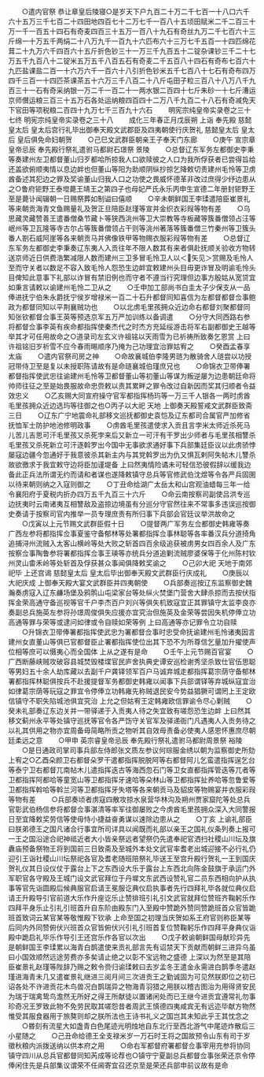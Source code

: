 <!-- { "loadSidebar": true } -->
　　○遣内官祭  恭让章皇后陵寝○是岁天下户九百二十万二千七百一十八口六千六十五万三千七百二十四田地四百七十二万七千一百八十五顷田赋米二千二百三十万一千一百五十四石有奇麦四百三十五万一百八十九石有奇丝九万二千七百六十三斤绵一十万五千两绢二十八万九千一百九十六匹布六十三万七千五百一十四匹绵花茸二十九万六千四百六十五斤折色钞三十一万三千九百五十二锭杂课钞三千二十七万五千九百八十二锭米五万五千八百五石有奇麦二千五百八十四石有奇布七百六十九匹盐课盐二百一十六万六千一百六十八引折色钞米五千七百八十七石有奇布四万四千三百一十四匹茶课茶五十六万三千八百二十八斤屯田子粒三百八十八万八千九百三十一石有奇采纳银一万二千一百二十一两水银二百四十七斤朱砂一十七斤漕运京师儧运粮三百三十五万石各处运纳粮四百四十二万八千九百二十八石有奇减免天下官田等项税粮二百四十九万七千三百九十六石
　　明宪宗纯皇帝实录卷之三十七终
明宪宗纯皇帝实录卷之三十八
　　成化三年春正月戊辰朔  上诣  奉先殿  慈懿皇太后  皇太后宫行礼毕出御奉天殿文武郡臣及四夷朝使行庆贺礼  慈懿皇太后  皇太后  皇后俱免命妇朝贺
　　○己巳文武群臣朝亲王子奉天门东廊
　　○庚午  宣宗章皇帝忌辰  奉先殿行祭礼遣驸马都尉石璟祭  景陵
　　○总督辽东军务左都御史李秉等奏建州左卫都督董山归歹都哈所掠我人口欲赎彼之人口为我所俘获者已尝得旨给还盖欲俯顺夷情以息边衅也但董山等阳为助顺阴纵抄掠乞降敕切责建州毛怜等卫虏酋备述其犯边之罪及奖谕董山归我人口之功使之畏威怀德革非改过庶得少纾边患从之○鲁府钜野王泰墱薨王靖王之第四子也母妃严氏永乐丙申生宣德二年册封钜野王至是薨讣闻辍朝一日赐祭葬如制谥曰僖顺
　　○辛未朝鲜国王李瑈遣陪臣崔景礼等来朝贡海青文鱼赐量礼及贺正旦陪臣赵瑾等宣并金织衣彩叚等物有差
　　○乌思藏灵藏赞善王遣番僧桑节藏卜等狭西洮州等卫大崇教等寺板藏等簇番僧领占汪等岷州等卫瓦隆等寺古尔占等簇番僧领占干则等洮州著落等簇番僧三竹秦州等卫簇头番人劄石威阿崖等各来朝贡马并佛像铁甲等物赐衣服彩叚等物有差
　　○总督辽东军务左都御史李秉奏辽东夷人入贡往年不限人数其有来者俱赴抚顺关验收方物转送京师近日供费浩繁减限人数而建州三卫多冒毛怜卫人以＜矢见＞赏赐及毛怜人至而守关者以数足不容入致毛怜人怨恐生边衅宜敕建州头目毋更诈冒及明谕毛怜头目俾知此意事下礼部以诈冒有禁旧例也而守者不遵当行究理但边事方殷姑从宽贷宜如秉言请敕以谕建州毛怜二卫从之
　　○壬申加工部尚书白圭太子少保支从一品俸进抚宁伯朱永爵抚宁侯岁增禄米一百二十石升都督同知喜信为左都督都督佥事鲍政为都督同知以平荆襄贼功也
　　○以北虏毛里孩拥众近边命右都督刘聚都督同知张钦都督佥事王英等预选京军五万严加训练以备调遣
　　○分守大同西路右参将都督佥事李英有疾命都指挥使秦杰代之时杰方充延绥游击将军右副都御史王越等举其才可任用故命之○道录司左玄义许祖铭以天雨雪为已祈祷所致奏乞恩赏  上曰许祖铭旧岁祈雪不应今春雨晹顺序乃掩为己功理宜治罪姑宥之
　　○癸酉孟春享  太庙
　　○遣内官祭司房之神
　　○命故襄城伯李隆男琏为散骑舍人琏尝以功授冠带侍卫至是复以未授职陈请故有是命琏襄城伯瑾庶兄也
　　○命锦衣卫带俸署都督指挥使武忠往谕建州毛怜等卫都督董山等初董山等谋为叛逆屡为边患朝廷命将帅师往征之至是始畏服故命忠赍敕以责其累畔之罪令改过自新因而奖其归顺者令益效忠义
　　○乙亥赐大同宣府操守官军都指挥杨玙等一万三千人银各一两时虏酋毛里孩拥众近边选玙等往御之也○丙子以大祀  天地  上御奏天殿誓戒文武群臣致斋三日
　　○辽东广宁地震命礼部移文巡抚都御史袁恺及辽东都司合属官严加修省抚恤军士防护地池修明政事
　　○虏酋毛里孩遣使求入贡且言孛米太师近杀死马儿苦儿吉思可汗毛里孩又杀死孛来后又新立一可汗有干罗出少师者与毛里孩相讐杀毛里孩又杀死新立可汗逐斡罗出今国中无事欲求通好事下兵部集廷臣议以此虏骄悖屡寇边疆今忽通好于我意彼杀其新主内与其党斡罗出为仇又惧瓦剌阿失帖木儿讐杀故欲徼求于我宜敕守边将臣加谨堤备  上曰然夷情险谲未可轻信恐彼假辞以缓我边备此正兵法所谓无约而请和者谋也遂降敕镇守总兵等官修武伯沈煜等令各严兵固圉以待来朝则纳之入寇则御之
　　○丁丑命给湖广太岳太和山宫观油蜡每三年一给令襄阳府于夏税内折办四万五千九百三十六斤
　　○命云南按察司副使吕洪专巡边抚夷时云南诸夷互相讐敌及盗掠边境虽有分巡分守官然往来不常事多违误巡按御史奏请于按察司官内推举一员专理庶责有所归事下兵部会官廷议举洪故命之
　　○戊寅以上元节赐文武群臣假十日
　　○提督两广军务左佥都御史韩雍等奏广西左参将都指挥佥事夏鉴守备郁林等处署都指挥佥事林聪等各率番汉兵分道掎角追捕浔州流贼入太客山横岭等处大败之斩首四百余级追获被虏男女四百余人及广东按察佥事陶鲁参将署都指挥佥事王瑛等亦统兵分道追剿流贼廖婆保等于化州陈村钦州灵山畬禾岭等处斩首及俘获甚众事闻俱降敕奖谕之
　　○己卯大祀  天地于南郊祀毕  上还宫谒  慈懿皇太后  皇太后毕出御奉天殿文武群臣行庆成礼
　　○庚辰以大祀庆成  上御奉天殿大宴文武群臣并四夷朝使
　　○兵部奏巡按辽东监察御史魏瀚奏虏寇入辽东鹻场堡及鸦鹘山屯梁家台等处纵火焚堡门营舍大肆杀掠而去按伏指挥金荣高通守备巡视等官千户李杰百户刘兴等俱失机致寇宜正其罪镇守太监李良亦奏副总兵施英左参将孙璟周俊俱失应援亦宜究治但施英及金荣等尝因失机停俸立功高通等罪与荣等或逮问如律或令自赎如荣等例  上曰高通等亦记罪令立功自赎
　　○升锦衣卫带俸署都指挥使武忠为署都督佥事时忠受命抚谕建州毛怜诸夷因言建州女直董山等俱已官都督臣止署都指挥使位出其下恐不为所尊信乞量加升擢使声位相等庶可以慑夷心而全国体  上从之遂有是命
　　○壬午上元节赐百官宴
　　○广西断藤峡贼攻破容县城焚毁楼堞官民庐舍执典史谭安巡检谢秀坚杀致仕官伍思聪等男妇五十余人劫库藏以去副千户龚铎领军百户马诚弃城走都指挥葛宗荫守备郁林署都指挥林聪俱按兵不赴援提督军务都御史韩雍以闻事下兵部谓铎等弃城纵寇宜治如律葛宗荫等玩寇之罪宜令停俸立功韩雍先称贼退民安今势益猖獗可谓罔上王定欧信镇守不职失陷城池俱宜究治  上允之但姑宥王定韩雍欧信罪谕令尽心剿贼
　　○癸未礼部奏辽东边关并一带驿递于入贡夷人待之失宜致有嗟怨恐生边衅  上曰然其移文蓟州永平等处镇守巡抚等官令各严饬守关官军及驿递衙门凡遇夷人入贡务待之以礼其供用之物亦宜周备毋简略所贡之物听其自效毋责备必使夷人感恩怀惠庶尽朝廷柔远之意
　　○甲申  英宗睿皇帝忌辰  奉先殿行祭礼遣驸马都尉周景祭  裕陵
　　○是日通政司掌司事兵部左侍郎张文质左参议何琮服金绣以朝为监察御史所劾  上宥之○乙酉朵颜卫右都督朵罗干遣都指挥脱脱阿等右都督阿儿乞蛮遣指挥逞乞台等泰宁卫右都督兀南帖木儿遣指挥迭古等海西忽石门等卫女直都指挥管迭等兀者等卫都指挥阿都哈等童宽山等卫都指挥牙速哈等朵林山等卫都指挥扯养哈等忽鲁爱等卫都指挥斡哈等斡兰河等卫都指挥牙失塔等各来朝贡马及貂皮等物赐宴并衣服彩叚等物有差
　　○兵部奏顷者虏寇四散攻掠水泉营华林沟及朔州贾家窟陀等处总兵官彰武伯杨信参将都督佥事湛清等率军往御屡败之今虏酋毛里孩拥众深入大同警报日至宜降敕奖劳信等使毋恃小捷益奋勇谋以速除边患从之
　　○丁亥  上谕礼部臣曰朕弟德王之国凡诸合行事宜所司详具以闻既而礼部以亲王之国礼仪条列奏上报可一王之国沿途合祀神祗近者大小皆亲祭远者望祭仍先遣奉祀官洒扫社稷山川坛及旗纛庙预备祭物王将到国前三日致斋及至城外本处文武官率耆老出城迎接不必行礼仍迎引王诣社稷山川坛祭祀各官及耆老随班陪祭礼毕送王至宫升殿行贺礼一王到国庆贺礼仪其日设仪仗于露台上下之东西设大乐于露台上东西北向陈金鼓旗于承运门外军职官各守殿及王城门设文武官拜位于丹墀文东武西设赞礼官二员东西相向护从执事等官先诣圆殿后候典服官启请王冕服讫典仪启执事者先行四拜礼毕各就位典仪启请王升殿导引官前道大乐作升座讫乐止赞排班引礼引文武官就拜位赞班齐鞠躬乐作四拜平身乐止引礼引班首升自东阶由殿东门入至殿中赞跪外赞同赞跪班首众官皆跪班首致词云某官某等敬惟殿下钦承  上命至国之初理当庆贺如系王府官则称臣某等后同内外同赞俯伏兴班首众官皆俯伏兴引礼引班首复位赞鞠躬乐作四拜平身典仪诣殿中跪启礼毕乐作导引王还宫乐作各官以次出
　　○戊子敕谕朝鲜国母献珍异先是朝鲜国王李瑈累以海青白鹊遣使来贡礼部言先有诏禁天下贡献而朝鲜三进异乌虽曰小国效顺然远途劳费亦多矣请止绝之以彰不宝远物之盛德  上深以为然至是其陪臣崔景礼赵瑾等陛辞乃赐之敕令赍归谕瑈敕曰去岁孟冬王遣金永需进白鹊季冬遣赵瑾进海青未几又遣崔景礼继进三阅月间三次进贡王之勤诚固为可见然朕即位之初已诏各处不许进贡花木鸟兽况白鹊瑞异之物海青羽猎之用朕以稽古图治为用得贤安民为瑞于瑞禽鸷鸟澹然无所好之得王所献徒以置诸闲处而已王继今进贡宜遵常礼勿事珍奇况王罗致此物不免劳民取其嗟怨昔者周武王慎德四夷咸宾无有远迩毕献方物然惟受其服食器用于旅獒则却之朕所法也王诗书礼义之国岂其未知此乎王其忱念之
　　○昬刻有流星大如盏青白色尾迹光明烛地自东北行至西北游气中尾迹炸散后三小星随之
　　○己丑命给德王全支禄米岁一万石时王将之国故预令山东有司于岁徵秋粮内派拨送纳以供本府之用
　　○命右军都督府署都督佥事宰用充参将协同镇守四川从总兵官都督同知芮成等论荐也○镇守宁夏副总兵都督佥事张荣还京令停俸闲住先是兵部集议谓荣不任阃寄宜召还京至是荣还兵部申前议故有是命

